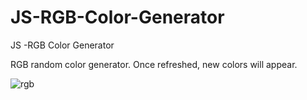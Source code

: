 # JS-RGB-Color-Generator
JS -RGB Color Generator
<p>RGB random color generator. Once refreshed, new colors will appear.</p>

![rgb](https://user-images.githubusercontent.com/36127590/136847167-64e7f961-0b3d-4a19-a7f6-00db57b7480a.png)
